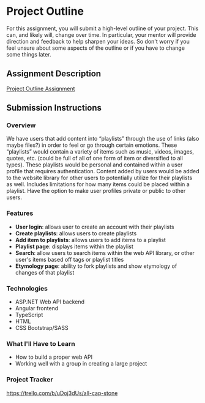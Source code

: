 # Project Outline
For this assignment, you will submit a high-level outline of your project. This can, and likely will, change over time. In particular, your mentor will provide direction and feedback to help sharpen your ideas. So don't worry if you feel unsure about some aspects of the outline or if you have to change some things later.

## Assignment Description
[Project Outline Assignment](https://education.launchcode.org/liftoff/modules/assignments/project-outline)

## Submission Instructions

### Overview
We have users that add content into “playlists” through the use of links (also maybe files?) in order to feel or go through certain emotions. These “playlists” would contain a variety of items such as music, videos, images, quotes, etc. (could be full of all of one form of item or diversified to all types). These playlists would be personal and contained within a user profile that requires authentication. Content added by users would be added to the website library for other users to potentially utilize for their playlists as well. Includes limitations for how many items could be placed within a playlist. Have the option to make user profiles private or public to other users.

### Features
- **User login**: allows user to create an account with their playlists
- **Create playlists**: allows users to create playlists
- **Add item to playlists**: allows users to add items to a playlist
- **Playlist page**: displays items within the playlist
- **Search**: allow users to search items within the web API library, or other user's items based off tags or playlist titles
- **Etymology page**: ability to fork playlists and show etymology of changes of that playlist

### Technologies
- ASP.NET Web API backend
- Angular frontend
- TypeScript
- HTML
- CSS Bootstrap/SASS
  
### What I'll Have to Learn
- How to build a proper web API
- Working well with a group in creating a large project

### Project Tracker
https://trello.com/b/uDoj3dUs/all-cap-stone
